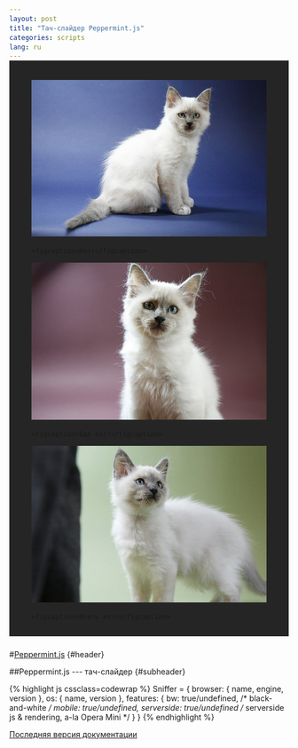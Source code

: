 ```yaml
---
layout: post
title: "Тач-слайдер Peppermint.js"
categories: scripts
lang: ru
---
```


<style>
  .stage.peppermint {
    margin-top: -1em;
    padding: 1.5em 0 1em 0;
    background: #252525;
    margin-bottom: 24px;
    margin-bottom: 1.5rem;
  }

  .stage.peppermint figure:last-child {
    margin-bottom: 0;
  }

  .stage.peppermint figure figcaption {
    font-size: 0.7em;
    color: #fff;
  }

  .stage.peppermint ul.dots li span {
    background: #fff;
  }

  .stage.peppermint ul.dots li.active span {
    background: transparent;
    border-color: #fff;
  }
</style>

<script>
  dzDelayed.push(function() {
    $('#peppermint').Peppermint({
      dots: true,
      slideshow: true
    });
  });
</script>

<div class="stage peppermint" id="peppermint">
  <figure>
    <a href="/pics/peppermint/1.jpg" target="_blank"><img src="/pics/peppermint/p1.jpg" alt="Кот!"></a>

    <figcaption>Кот!</figcaption>
  </figure>

  <figure>
    <a href="/pics/peppermint/2.jpg" target="_blank"><img src="/pics/peppermint/p2.jpg" alt="Еще кот!"></a>

    <figcaption>Еще кот!</figcaption>
  </figure>

  <figure>
    <a href="/pics/peppermint/3.jpg" target="_blank"><img src="/pics/peppermint/p3.jpg" alt="Опять кот!"></a>

    <figcaption>Опять кот!</figcaption>
  </figure>
</div>

#[Peppermint.js](https://github.com/wilddeer/Peppermint) {#header}

##Peppermint.js --- тач-слайдер {#subheader}



{% highlight js cssclass=codewrap %}
Sniffer = {
  browser: {
    name,
    engine,
    version
  },
  os: {
    name,
    version
  },
  features: {
    bw: true/undefined, /* black-and-white */
    mobile: true/undefined,
    serverside: true/undefined /* serverside js & rendering, a-la Opera Mini */
  }
}
{% endhighlight %}

<a href="https://github.com/wilddeer/Sniffer/blob/master/README.md" class="iconlink"><i class="icon-book"> </i><span>Последняя версия документации</span></a>